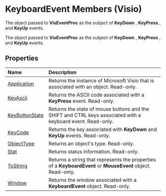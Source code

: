 
# KeyboardEvent Members (Visio)
The object passed to  **VisEventProc** as the subject of **KeyDown** , **KeyPress** , and **KeyUp** events.

The object passed to  **VisEventProc** as the subject of **KeyDown** , **KeyPress** , and **KeyUp** events.


## Properties



|**Name**|**Description**|
|:-----|:-----|
|[Application](7765db2a-8287-b2cc-5868-49b69fbfacac.md)|Returns the instance of Microsoft Visio that is associated with an object. Read-only.|
|[KeyAscii](0e4e1b3b-a93a-20f3-982f-88879e2a6393.md)|Returns the ASCII code associated with a  **KeyPress** event. Read-only.|
|[KeyButtonState](c2ab3fa3-39c6-fb34-1f56-342cf080d9d5.md)|Returns the state of mouse buttons and the SHIFT and CTRL keys associated with a keyboard event. Read-only.|
|[KeyCode](6b96f3b0-ceeb-b59d-2a93-bdb4f1ba199e.md)|Returns the key associated with  **KeyDown** and **KeyUp** events. Read-only.|
|[ObjectType](09b5a80e-e76b-6847-8501-61278904029c.md)|Returns an object's type. Read-only.|
|[Stat](5570d136-52df-94fb-0cde-dd0c65a15989.md)|Returns status information. Read-only.|
|[ToString](039e4d80-dcff-0781-5ae4-0bc2a9b7a6d8.md)|Returns a string that represents the properties of a  **KeyboardEvent** or **MouseEvent** object. Read-only.|
|[Window](cad43f39-59db-e2ac-0f2d-809e61db7789.md)|Returns the window associated with a  **KeyboardEvent** object. Read-only.|
